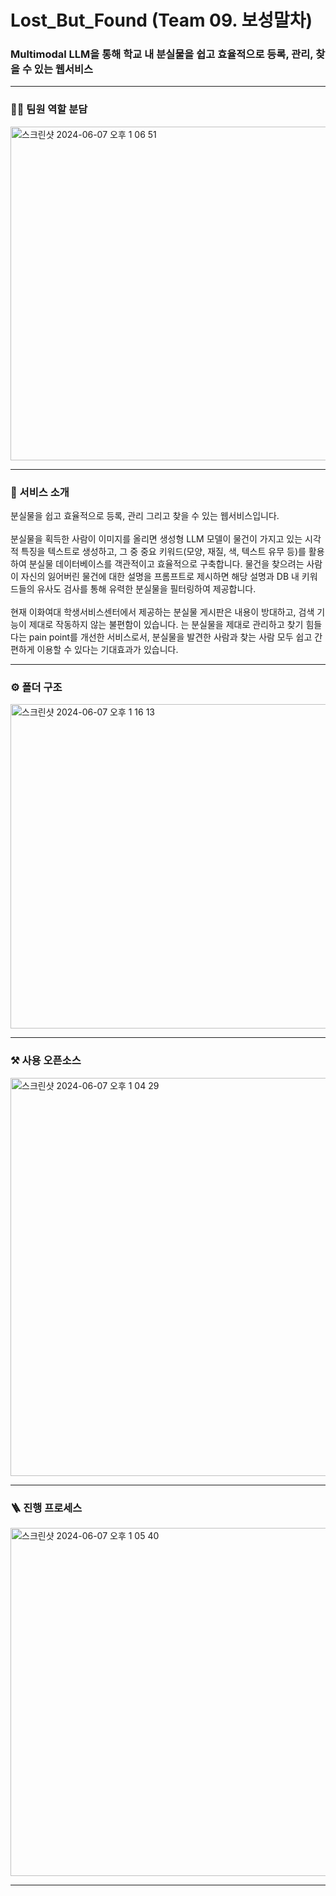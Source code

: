 <h1> Lost_But_Found (Team 09. 보성말차)</h1>
<h3>Multimodal LLM을 통해 학교 내 분실물을 쉽고 효율적으로 등록, 관리, 찾을 수 있는 웹서비스</h3>

---

### 👨‍💻 팀원 역할 분담
<img width="534" alt="스크린샷 2024-06-07 오후 1 06 51" src="https://github.com/2024EwhaGraduationProject/Start/assets/120544840/473a5014-0749-412c-9626-01942af102e2">

---

### 🧐 서비스 소개
분실물을 쉽고 효율적으로 등록, 관리 그리고 찾을 수 있는 웹서비스입니다.
<br><br> 분실물을 획득한 사람이 이미지를 올리면 생성형 LLM 모델이 물건이 가지고 있는 시각적 특징을 텍스트로 생성하고, 그 중 중요 키워드(모양, 재질, 색, 텍스트 유무 등)를 활용하여 분실물 데이터베이스를 객관적이고 효율적으로 구축합니다. 물건을 찾으려는 사람이 자신의 잃어버린 물건에 대한 설명을 프롬프트로 제시하면 해당 설명과 DB 내 키워드들의 유사도 검사를 통해 유력한 분실물을 필터링하여 제공합니다.<br><br> 현재 이화여대 학생서비스센터에서 제공하는 분실물 게시판은 내용이 방대하고, 검색 기능이 제대로 작동하지 않는 불편함이 있습니다. <Lost but Found>는 분실물을 제대로 관리하고 찾기 힘들다는 pain point를 개선한 서비스로서, 분실물을 발견한 사람과 찾는 사람 모두 쉽고 간편하게 이용할 수 있다는 기대효과가 있습니다.

---

### ⚙️ 폴더 구조 
<img width="519" alt="스크린샷 2024-06-07 오후 1 16 13" src="https://github.com/2024EwhaGraduationProject/Start/assets/120544840/3f461352-6911-4f71-98e1-67290a0d499e">

 
---

### ⚒️ 사용 오픈소스
<img width="637" alt="스크린샷 2024-06-07 오후 1 04 29" src="https://github.com/2024EwhaGraduationProject/Start/assets/120544840/5528b947-7fbb-45d0-9a6c-1e97ea43fce2">

---

### 🪜 진행 프로세스
<img width="557" alt="스크린샷 2024-06-07 오후 1 05 40" src="https://github.com/2024EwhaGraduationProject/Start/assets/120544840/26793a4a-b6a9-4710-9705-8283b71c0627">

---

